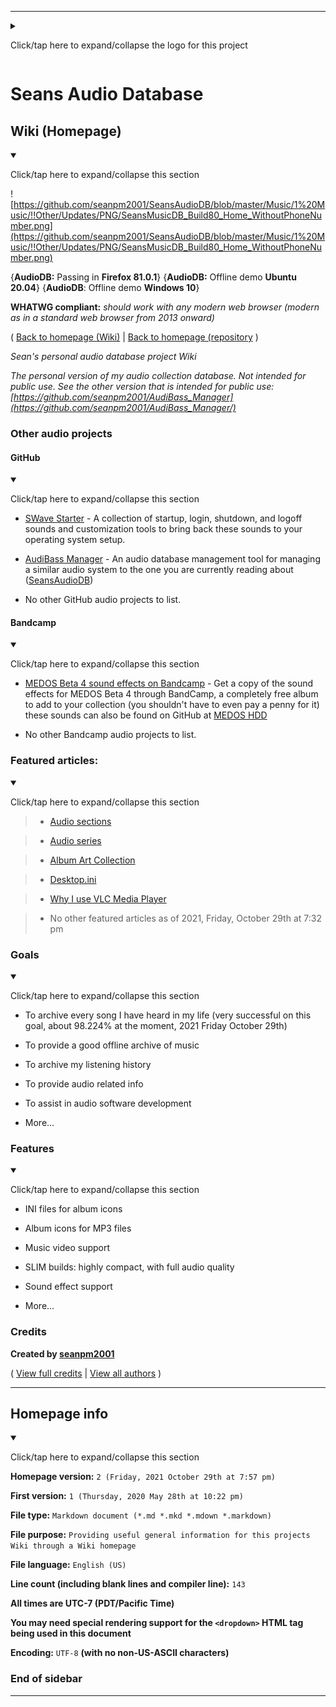 
***

<details><summary><p>Click/tap here to expand/collapse the logo for this project</p></summary>

![https://github.com/seanpm2001/SeansAudioDB/blob/master/Placeholder.png](https://github.com/seanpm2001/SeansAudioDB/blob/master/Placeholder.png)

</details>

# Seans Audio Database

## Wiki (Homepage)

<details open><summary><p>Click/tap here to expand/collapse this section</p></summary>

![https://github.com/seanpm2001/SeansAudioDB/blob/master/Music/1%20Music/!!Other/Updates/PNG/SeansMusicDB_Build80_Home_WithoutPhoneNumber.png](https://github.com/seanpm2001/SeansAudioDB/blob/master/Music/1%20Music/!!Other/Updates/PNG/SeansMusicDB_Build80_Home_WithoutPhoneNumber.png)

{**AudioDB:** Passing in **Firefox 81.0.1**} {**AudioDB:** Offline demo **Ubuntu 20.04**} {**AudioDB**: Offline demo **Windows 10**}

**WHATWG compliant:** _should work with any modern web browser (modern as in a standard web browser from 2013 onward)_

( [Back to homepage (Wiki)](https://github.com/seanpm2001/SeansAudioDB/wiki/home/) | [Back to homepage (repository](https://github.com/seanpm2001/SeansAudioDB/) )

_Sean's personal audio database project Wiki_

_The personal version of my audio collection database. Not intended for public use. See the other version that is intended for public use: [https://github.com/seanpm2001/AudiBass_Manager](https://github.com/seanpm2001/AudiBass_Manager/)_

</details>

### Other audio projects

#### GitHub

<details open><summary><p>Click/tap here to expand/collapse this section</p></summary>

- [SWave Starter](https://github.com/seanpm2001/SWave_Starter/) - A collection of startup, login, shutdown, and logoff sounds and customization tools to bring back these sounds to your operating system setup.

- [AudiBass Manager](https://github.com/seanpm2001/AudiBass_Manager/) - An audio database management tool for managing a similar audio system to the one you are currently reading about ([SeansAudioDB](https://github.com/seanpm2001/SeansAudioDB/))

- No other GitHub audio projects to list.

</details>

#### Bandcamp

<details open><summary><p>Click/tap here to expand/collapse this section</p></summary>

- [MEDOS Beta 4 sound effects on Bandcamp](https://seanwallawalla.bandcamp.com/album/medos-beta-4-sound-effects/) - Get a copy of the sound effects for MEDOS Beta 4 through BandCamp, a completely free album to add to your collection (you shouldn't have to even pay a penny for it) these sounds can also be found on GitHub at [MEDOS HDD](https://github.com/seanpm2001/MEDOS_HDD/tree/master/Community/Soundtrack/)

- No other Bandcamp audio projects to list.

</details>

### Featured articles:

<details open><summary><p>Click/tap here to expand/collapse this section</p></summary>

> * [Audio sections](https://github.com/seanpm2001/SeansAudioDB/wiki/Audio-sections)

> * [Audio series](https://github.com/seanpm2001/SeansAudioDB/wiki/Audio-series)

> * [Album Art Collection](https://github.com/seanpm2001/SeansAudioDB/wiki/Album-art-collection)

> * [Desktop.ini](https://github.com/seanpm2001/SeansAudioDB/wiki/Desktop.ini)

> * [Why I use VLC Media Player](https://github.com/seanpm2001/SeansAudioDB/wiki/Why-I-use-VLC-Media-Player)

> * No other featured articles as of 2021, Friday, October 29th at 7:32 pm

</details>

### Goals

<details open><summary><p>Click/tap here to expand/collapse this section</p></summary>

* To archive every song I have heard in my life (very successful on this goal, about 98.224% at the moment, 2021 Friday October 29th)

* To provide a good offline archive of music

* To archive my listening history

* To provide audio related info

* To assist in audio software development

* More...

</details>

### Features

<details open><summary><p>Click/tap here to expand/collapse this section</p></summary>

* INI files for album icons

* Album icons for MP3 files

* Music video support

* SLIM builds: highly compact, with full audio quality

* Sound effect support

* More...

</details>

### Credits

**Created by [seanpm2001](https://github.com/seanpm2001/)**

( [View full credits](https://github.com/seanpm2001/SeansAudioDB/CREDITS) | [View all authors](https://github.com/seanpm2001/SeansAudioDB/AUTHORS) )

***

## Homepage info

<details open><summary><p>Click/tap here to expand/collapse this section</p></summary>

**Homepage version:** `2 (Friday, 2021 October 29th at 7:57 pm)`

**First version:** `1 (Thursday, 2020 May 28th at 10:22 pm)`

**File type:** `Markdown document (*.md *.mkd *.mdown *.markdown)`

**File purpose:** `Providing useful general information for this projects Wiki through a Wiki homepage`

**File language:** `English (US)`

**Line count (including blank lines and compiler line):** `143`

**All times are UTC-7 (PDT/Pacific Time)**

**You may need special rendering support for the `<dropdown>` HTML tag being used in this document**

**Encoding:** `UTF-8` **(with no non-US-ASCII characters)**

</details>

### End of sidebar

***

